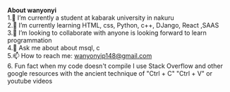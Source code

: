 **About wanyonyi**<br>
 1.🔭 I’m currently a student at kabarak university in nakuru <br>
 2.🌱 I’m currently learning HTML, css, Python, c++, DJango, React ,SAAS <br>
 3.👯 I’m looking to collaborate with anyone is looking forward to learn programmation <br>
 4.💬 Ask me about about msql, c <br>
 5.📫 How to reach me: wanyonyip148@gmail.com <br>
 6. Fun fact when my code doesn't compile I use Stack Overflow and other google resources with the ancient technique of "Ctrl + C" "Ctrl + V" or youtube videos
